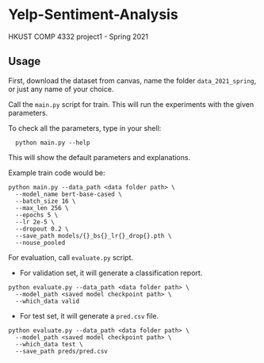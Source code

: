 # Yelp-Sentiment-Analysis
HKUST COMP 4332 project1 - Spring 2021 

## Usage

First, download the dataset from canvas, name the folder `data_2021_spring`, or just any name of your choice.

Call the `main.py` script for train. This will run the experiments with the given parameters.

To check all the parameters, type in your shell:

```
  python main.py --help
```

This will show the default parameters and explanations.

Example train code would be:

```
python main.py --data_path <data folder path> \
  --model_name bert-base-cased \
  --batch_size 16 \
  --max_len 256 \
  --epochs 5 \
  --lr 2e-5 \
  --dropout 0.2 \
  --save_path models/{}_bs{}_lr{}_drop{}.pth \
  --nouse_pooled
```

For evaluation, call `evaluate.py` script.

* For validation set, it will generate a classification report.
```
python evaluate.py --data_path <data folder path> \
  --model_path <saved model checkpoint path> \
  --which_data valid
```
* For test set, it will generate a `pred.csv` file.
```
python evaluate.py --data_path <data folder path> \
  --model_path <saved model checkpoint path> \
  --which_data test \
  --save_path preds/pred.csv
```
